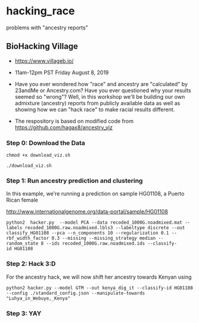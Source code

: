 # hacking_race
problems with "ancestry reports"

## BioHacking Village
* https://www.villageb.io/
* 11am-12pm PST Friday August 8, 2019

* Have you ever wondered how "race" and ancestry are "calculated" by 23andMe or Ancestry.com? Have you ever questioned why your results seemed so "wrong"? Well, in this workshop we'll be building our own admixture (ancestry) reports from publicly available data as well as showing how we can "hack race" to make racial results different.
* The respository is based on modified code from https://github.com/hagax8/ancestry_viz 

### Step 0: Download the Data
`chmod +x download_viz.sh`

`./download_viz.sh`

### Step 1: Run ancestry prediction and clustering
In this example, we're running a prediction on sample HG01108, a Puerto Rican female

http://www.internationalgenome.org/data-portal/sample/HG01108

`python2  hacker.py  --model PCA --data recoded_1000G.noadmixed.mat --labels recoded_1000G.raw.noadmixed.lbls3 --labeltype discrete --out classify_HG01108 --pca --n_components 10 --regularization 0.1 --rbf_width_factor 0.3 --missing --missing_strategy median --random_state 8 --ids recoded_1000G.raw.noadmixed.ids --classify-id HG01108`

### Step 2: Hack 3:D
For the ancestry hack, we will now shift her ancestry towards Kenyan using

`python2 hacker.py --model GTM --out kenya_dig_it --classify-id HG01108 --config ./standard_config.json --manipulate-towards "Luhya_in_Webuye,_Kenya"`

### Step 3: YAY





